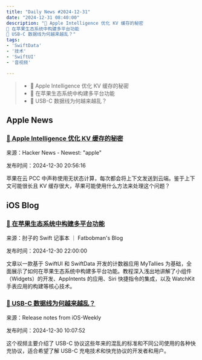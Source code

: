 ```yaml
---
title: "Daily News #2024-12-31"
date: "2024-12-31 08:40:00"
description: "🤔 Apple Intelligence 优化 KV 缓存的秘密
📱 在苹果生态系统中构建多平台功能
🐎 USB-C 数据线为何越来越乱？"
tags: 
- 'SwiftData'
- '技术'
- 'SwiftUI'
- '音视频'

---
```


> - 🤔 Apple Intelligence 优化 KV 缓存的秘密
> - 📱 在苹果生态系统中构建多平台功能
> - 🐎 USB-C 数据线为何越来越乱？

## Apple News

### [🤔 Apple Intelligence 优化 KV 缓存的秘密](https://news.ycombinator.com/item?id=42548883)

来源：Hacker News - Newest: "apple"

发布时间：2024-12-30 20:56:16

苹果在云 PCC 中声称使用无状态计算，每次都会将上下文发送到云端。鉴于上下文可能很长且 KV 缓存很大，苹果可能使用什么方法来处理这个问题？

## iOS Blog

### [📱 在苹果生态系统中构建多平台功能](https://fatbobman.com/zh/weekly/issue-064/)

来源：肘子的 Swift 记事本 ｜ Fatbobman's Blog

发布时间：2024-12-30 22:00:00

文章以一款基于 SwiftUI 和 SwiftData 开发的计数器应用 MyTallies 为基础，全面展示了如何在苹果生态系统中构建多平台功能。教程深入浅出地讲解了小组件（Widgets）的开发、AppIntents 的应用、Siri 快捷指令的集成，以及 WatchKit 手表应用的构建等核心技术。

### [🐎 USB-C 数据线为何越来越乱？](https://github.com/SwiftOldDriver/iOS-Weekly/releases/tag/%23318)

来源：Release notes from iOS-Weekly

发布时间：2024-12-30 10:07:52

这个视频主要介绍了 USB-C 协议这些年来的混乱的标准和不同公司使用的各种快充协议，适合希望了解 USB-C 充电技术和快充协议的开发者和用户。
